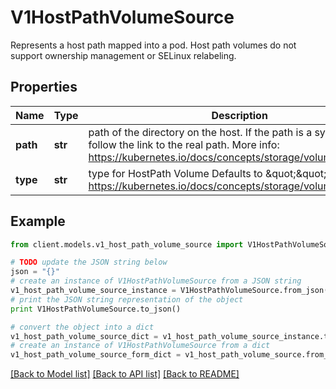 # V1HostPathVolumeSource

Represents a host path mapped into a pod. Host path volumes do not support ownership management or SELinux relabeling.

## Properties
Name | Type | Description | Notes
------------ | ------------- | ------------- | -------------
**path** | **str** | path of the directory on the host. If the path is a symlink, it will follow the link to the real path. More info: https://kubernetes.io/docs/concepts/storage/volumes#hostpath | 
**type** | **str** | type for HostPath Volume Defaults to \&quot;\&quot; More info: https://kubernetes.io/docs/concepts/storage/volumes#hostpath | [optional] 

## Example

```python
from client.models.v1_host_path_volume_source import V1HostPathVolumeSource

# TODO update the JSON string below
json = "{}"
# create an instance of V1HostPathVolumeSource from a JSON string
v1_host_path_volume_source_instance = V1HostPathVolumeSource.from_json(json)
# print the JSON string representation of the object
print V1HostPathVolumeSource.to_json()

# convert the object into a dict
v1_host_path_volume_source_dict = v1_host_path_volume_source_instance.to_dict()
# create an instance of V1HostPathVolumeSource from a dict
v1_host_path_volume_source_form_dict = v1_host_path_volume_source.from_dict(v1_host_path_volume_source_dict)
```
[[Back to Model list]](../README.md#documentation-for-models) [[Back to API list]](../README.md#documentation-for-api-endpoints) [[Back to README]](../README.md)


